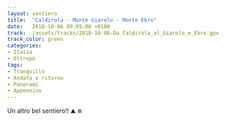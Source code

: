 ```yaml
---
layout: sentiero
title:  "Caldirola - Monte Giarolo - Monte Ebro"
date:   2018-10-06 09:05:00 +0100
track:  /assets/tracks/2018-10-06-Da_Caldirola_al_Giarolo_e_Ebro.gpx
track_color: green
categories:
- Italia
- Oltrepò
tags:
- Tranquillo
- Andata e ritorno
- Panorami
- Appennino
---
```


Un altro bel sentiero!! :mountain: :snowflake: